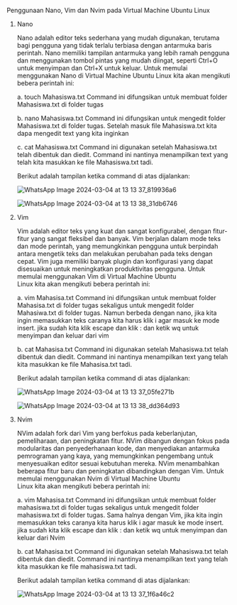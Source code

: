 Penggunaan Nano, Vim dan Nvim pada Virtual Machine Ubuntu Linux

1. Nano
  
   Nano adalah editor teks sederhana yang mudah digunakan, terutama bagi pengguna yang tidak terlalu terbiasa dengan antarmuka baris perintah. Nano memiliki      tampilan antarmuka yang lebih ramah pengguna dan menggunakan tombol pintas yang mudah diingat, seperti Ctrl+O untuk menyimpan dan Ctrl+X untuk keluar. 
   Untuk memulai menggunakan Nano di Virtual Machine Ubuntu Linux kita akan mengikuti bebera perintah ini:

   a. touch Mahasiswa.txt
      Command ini difungsikan untuk membuat folder Mahasiswa.txt di folder tugas
   
   b. nano Mahasiswa.txt
      Command ini difungsikan untuk mengedit folder Mahasiswa.txt di folder tugas. Setelah masuk file Mahasiswa.txt kita dapa mengedit text yang kita              inginkan
   
   c. cat Mahasiswa.txt
      Command ini digunakan setelah Mahasiswa.txt telah dibentuk dan diedit. Command ini nantinya menampilkan text yang telah kita masukkan ke file                Mahasiswa.txt tadi.

   Berikut adalah tampilan ketika command di atas dijalankan:

      ![WhatsApp Image 2024-03-04 at 13 13 37_819936a6](https://github.com/firehooman/Pratikum-Sistem-Operasi/assets/126407683/78600aae-f0b8-4195-97f1-dc4029d8b0c0)

   ![WhatsApp Image 2024-03-04 at 13 13 38_31db6746](https://github.com/firehooman/Pratikum-Sistem-Operasi/assets/126407683/0301422f-b6db-4586-87c3-0ab1b054e9ff)   

3. Vim

   Vim adalah editor teks yang kuat dan sangat konfigurabel, dengan fitur-fitur yang sangat fleksibel dan banyak. Vim berjalan dalam mode teks dan mode         perintah, yang memungkinkan pengguna untuk berpindah antara mengetik teks dan melakukan perubahan pada teks dengan cepat. Vim juga memiliki banyak           plugin dan konfigurasi yang dapat disesuaikan untuk meningkatkan produktivitas pengguna. Untuk memulai menggunakan Vim di Virtual Machine Ubuntu   
   Linux kita akan mengikuti bebera perintah ini:

   a. vim Mahasisa.txt
      Command ini difungsikan untuk membuat folder Mahasisa.txt di folder tugas sekaligus untuk mengedit folder Mahasiwa.txt di folder tugas. Namun berbeda        dengan nano, jika kita ingin memasukkan teks caranya kita harus klik i agar masuk ke mode insert. jika sudah kita klik escape dan klik : dan ketik wq        untuk menyimpan dan keluar dari vim
   
   b. cat Mahasisa.txt
      Command ini digunakan setelah Mahasiswa.txt telah dibentuk dan diedit. Command ini nantinya menampilkan text yang telah kita masukkan ke file                Mahasisa.txt tadi.

   Berikut adalah tampilan ketika command di atas dijalankan:

    ![WhatsApp Image 2024-03-04 at 13 13 37_05fe271b](https://github.com/firehooman/Pratikum-Sistem-Operasi/assets/126407683/79ec9f9f-69ce-41b7-a31b-764316fbab5c)

   ![WhatsApp Image 2024-03-04 at 13 13 38_dd364d93](https://github.com/firehooman/Pratikum-Sistem-Operasi/assets/126407683/a4c6f34d-9f53-48b0-962e-1c3b2c379579)

5. Nvim

   NVim adalah fork dari Vim yang berfokus pada keberlanjutan, pemeliharaan, dan peningkatan fitur. NVim dibangun dengan fokus pada modularitas dan             penyederhanaan kode, dan menyediakan antarmuka pemrograman yang kaya, yang memungkinkan pengembang untuk menyesuaikan editor sesuai kebutuhan mereka.        NVim menambahkan beberapa fitur baru dan peningkatan dibandingkan dengan Vim. Untuk memulai menggunakan Nvim di Virtual Machine Ubuntu   
   Linux kita akan mengikuti bebera perintah ini:

   a. vim Mahasisa.txt
      Command ini difungsikan untuk membuat folder mahasiswa.txt di folder tugas sekaligus untuk mengedit folder mahasiswa.txt di folder tugas. Sama halnya        dengan Vim, jika kita ingin memasukkan teks caranya kita harus klik i agar masuk ke mode insert. jika sudah kita klik escape dan klik : dan ketik wq         untuk menyimpan dan keluar dari Nvim
   
   b. cat Mahasisa.txt
      Command ini digunakan setelah Mahasiswa.txt telah dibentuk dan diedit. Command ini nantinya menampilkan text yang telah kita masukkan ke file                mahasiswa.txt tadi.

   Berikut adalah tampilan ketika command di atas dijalankan:
   
    ![WhatsApp Image 2024-03-04 at 13 13 37_1f6a46c2](https://github.com/firehooman/Pratikum-Sistem-Operasi/assets/126407683/e2170d1a-7862-4643-8110-2b4cb2373204)


